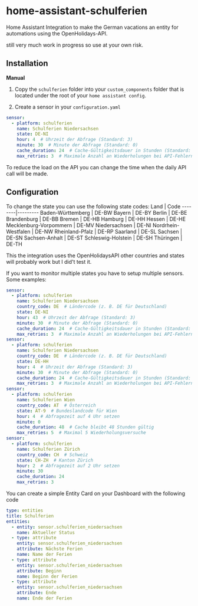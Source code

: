 # home-assistant-schulferien

Home Assistant Integration to make the German vacations an entity for automations using the OpenHolidays-API.

still very much work in progress so use at your own risk.

## Installation

**Manual**

1. Copy the `schulferien` folder into your `custom_components` folder that is located under the root of your `home assistant config`.

2. Create a sensor in your `configuration.yaml`

```yaml
sensor:
  - platform: schulferien
    name: Schulferien Niedersachsen
    state: DE-NI
    hour: 4  # Uhrzeit der Abfrage (Standard: 3)
    minute: 30  # Minute der Abfrage (Standard: 0)
    cache_duration: 24  # Cache-Gültigkeitsdauer in Stunden (Standard: 24 Stunden)
    max_retries: 3  # Maximale Anzahl an Wiederholungen bei API-Fehlern (Standard: 3)

```

To reduce the load on the API you can change the time when the daily API call will be made.

## Configuration

To change the state you can use the following state codes:
Land    | Code
--------|---------
 Baden-Württemberg      |	DE-BW
 Bayern                 |	DE-BY
 Berlin                 |	DE-BE
 Brandenburg            |	DE-BB
 Bremen                 |	DE-HB
 Hamburg                |	DE-HH
 Hessen                 |	DE-HE
 Mecklenburg-Vorpommern |	DE-MV
 Niedersachsen          |	DE-NI
  Nordrhein-Westfalen   |	DE-NW
 Rheinland-Pfalz        |	DE-RP
 Saarland               |	DE-SL
 Sachsen                |	DE-SN
 Sachsen-Anhalt         |	DE-ST
 Schleswig-Holstein     |	DE-SH
 Thüringen              |	DE-TH

This the integration uses the OpenHolidaysAPI other countries and states will probably work but I did't test it.

If you want to monitor multiple states you have to setup multiple sensors. Some examples:

```yaml
sensor:
  - platform: schulferien
    name: Schulferien Niedersachsen
    country_code: DE  # Ländercode (z. B. DE für Deutschland)
    state: DE-NI
    hour: 43  # Uhrzeit der Abfrage (Standard: 3)
    minute: 30  # Minute der Abfrage (Standard: 0)
    cache_duration: 24  # Cache-Gültigkeitsdauer in Stunden (Standard: 24 Stunden)
    max_retries: 3  # Maximale Anzahl an Wiederholungen bei API-Fehlern (Standard: 3)
sensor:
  - platform: schulferien
    name: Schulferien Niedersachsen
    country_code: DE  # Ländercode (z. B. DE für Deutschland)
    state: DE-HH
    hour: 4  # Uhrzeit der Abfrage (Standard: 3)
    minute: 30  # Minute der Abfrage (Standard: 0)
    cache_duration: 24  # Cache-Gültigkeitsdauer in Stunden (Standard: 24 Stunden)
    max_retries: 3  # Maximale Anzahl an Wiederholungen bei API-Fehlern (Standard: 3)
sensor:
  - platform: schulferien
    name: Schulferien Wien
    country_code: AT  # Österreich
    state: AT-9  # Bundeslandcode für Wien
    hour: 4  # Abfragezeit auf 4 Uhr setzen
    minute: 0
    cache_duration: 48  # Cache bleibt 48 Stunden gültig
    max_retries: 5  # Maximal 5 Wiederholungsversuche
sensor:
  - platform: schulferien
    name: Schulferien Zürich
    country_code: CH  # Schweiz
    state: CH-ZH  # Kanton Zürich
    hour: 2  # Abfragezeit auf 2 Uhr setzen
    minute: 30
    cache_duration: 24
    max_retries: 3

```


You can create a simple Entity Card on your Dashboard with the following code
```yaml
type: entities
title: Schulferien
entities:
  - entity: sensor.schulferien_niedersachsen
    name: Aktueller Status
  - type: attribute
    entity: sensor.schulferien_niedersachsen
    attribute: Nächste Ferien
    name: Name der Ferien
  - type: attribute
    entity: sensor.schulferien_niedersachsen
    attribute: Beginn
    name: Beginn der Ferien
  - type: attribute
    entity: sensor.schulferien_niedersachsen
    attribute: Ende
    name: Ende der Ferien
```